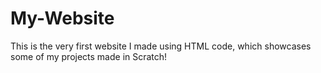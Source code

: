 # My-Website
This is the very first website I made using HTML code, which showcases some of my projects made in Scratch!
